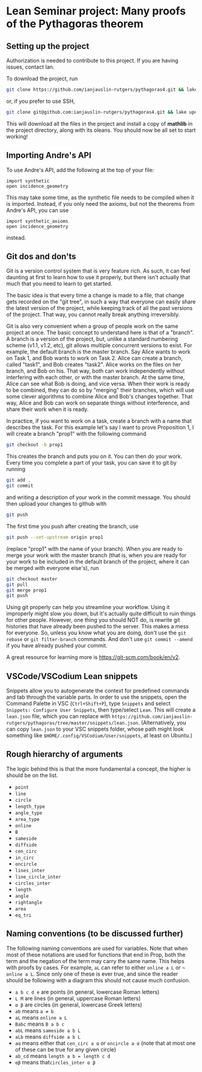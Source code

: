 # Lean Seminar project: Many proofs of the Pythagoras theorem

## Setting up the project

Authorization is needed to contribute to this project. If you are having
issues, contact Ian.

To download the project, run

```bash
git clone https://github.com/ianjauslin-rutgers/pythagoras4.git && lake update && lake exe cache get
```

or, if you prefer to use SSH,

```bash
git clone git@github.com:ianjauslin-rutgers/pythagoras4.git && lake update && lake exe cache get
```

This will download all the files in the project and install a copy of **mathlib**
in the project directory, along with its oleans. You should now be all set to
start working!

## Importing Andre's API

To use Andre's API, add the following at the top of your file:

```lean
import synthetic
open incidence_geometry
```

This may take some time, as the synthetic file needs to be compiled when it is
imported. Instead, if you only need the axioms, but not the theorems from
Andre's API, you can use

```lean
import synthetic_axioms
open incidence_geometry
```

instead.

## Git dos and don'ts

Git is a version control system that is very feature rich. As such, it can feel
daunting at first to learn how to use it properly, but there isn't actually
that much that you need to learn to get started.

The basic idea is that every time a change is made to a file, that change gets
recorded on the "git tree", in such a way that everyone can easily share the
latest version of the project, while keeping track of all the past versions of
the project. That way, you cannot really break anything irreversibly.

Git is also very convenient when a group of people work on the same project at
once. The basic concept to understand here is that of a "branch". A branch is a
version of the project, but, unlike a standard numbering scheme (v1.1, v1.2,
etc), git allows multiple concurrent versions to exist. For example, the
default branch is the master branch. Say Alice wants to work on Task 1, and Bob
wants to work on Task 2. Alice can create a branch, called "task1", and Bob
creates "task2". Alice works on the files on her branch, and Bob on his. That
way, both can work independently without interfering with each other, or with
the master branch. At the same time, Alice can see what Bob is doing, and vice
versa. When their work is ready to be combined, they can do so by "merging"
their branches, which will use some clever algorithms to combine Alice and
Bob's changes together. That way, Alice and Bob can work on separate things
without interference, and share their work when it is ready.

In practice, if you want to work on a task, create a branch with a name that
describes the task. For this example let's say I want to prove Proposition 1, I
will create a branch "prop1" with the following command

```bash
git checkout -b prop1
```

This creates the branch and puts you on it. You can then do your work. Every
time you complete a part of your task, you can save it to git by running

```bash
git add .
git commit
```

and writing a description of your work in the commit message. You should then
upload your changes to github with

```bash
git push
```

The first time you push after creating the branch, use

```bash
git push --set-upstream origin prop1
```

(replace "prop1" with the name of your branch).
When you are ready to merge your work with the master branch (that is, when you
are ready for your work to be included in the default branch of the project,
where it can be merged with everyone else's), run

```bash
git checkout master
git pull
git merge prop1
git push
```

Using git properly can help you streamline your workflow. Using it improperly
might slow you down, but it's actually quite difficult to ruin things for other
people. However, one thing you should NOT do, is rewrite git histories that
have already been pushed to the server. This makes a mess for everyone. So,
unless you know what you are doing, don't use the `git rebase` or
`git filter-branch` commands. And don't use `git commit --amend` if you have
already pushed your commit.

A great resource for learning more is <https://git-scm.com/book/en/v2>.

## VSCode/VSCodium Lean snippets

Snippets allow you to autogenerate the context for predefined commands and tab
through the variable parts. In order to use the snippets, open the Command
Palette in VSC (`Ctrl+Shift+P`), type `Snippets` and select `Snippets:
Configure User Snippets`, then type/select `Lean`. This will create a
`lean.json` file, which you can replace with
`https://github.com/ianjauslin-rutgers/pythagoras/tree/master/snippets/lean.json`.
(Alternatively, you can copy `lean.json` to your VSC snippets folder, whose path
might look something like `$HOME/.config/VSCodium/User/snippets`, at least on Ubuntu.)

## Rough hierarchy of arguments

The logic behind this is that the more fundamental a concept, the higher is should be on the list.

- `point`
- `line`
- `circle`
- `length_type`
- `angle_type`
- `area_type`
- `online`
- `B`
- `sameside`
- `diffside`
- `cen_circ`
- `in_circ`
- `oncircle`
- `lines_inter`
- `line_circle_inter`
- `circles_inter`
- `length`
- `angle`
- `rightangle`
- `area`
- `eq_tri`

## Naming conventions (to be discussed further)

The following naming conventions are used for variables. Note that when most of these notations are used for functions that end in Prop, both the term and the negation of the term may carry the same name. This helps with proofs by cases. For example, `aL` can refer to either `online a L` or `¬ online a L`. Since only one of these is ever true, and since the reader should be following with a diagram this should not cause much confusion.

- `a b c d e` are points  (in general, lowercase Roman letters)
- `L M` are lines (in general, uppercase Roman letters)
- `α β` are circles (in general, lowercase Greek letters)
- `ab` means `a ≠ b`
- `aL` means `online a L`
- `Babc` means `B a b c`
- `abL` means `sameside a b L`
- `aLb` means `diffside a b L`
- `aα` means either that `cen_circ a α` or `oncircle a α` (note that at most one of these can be true for any given circle)
- `ab_cd` means `length a b = length c d`
- `αβ` means that`circles_inter α β`

